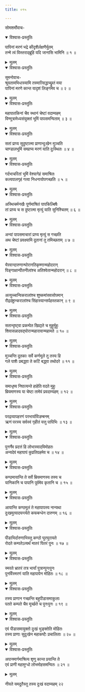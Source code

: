 ```yaml
---
title: ०१५

---
```

सोमशर्मोवाच-  

<details open><summary>विश्वास-प्रस्तुतिः</summary>

पापिनां मरणं भद्रे कीदृशैर्लक्षणैर्युतम्  
तन्मे त्वं विस्तराद्ब्रूहि यदि जानासि भामिनि ॥ १ ॥
</details>

<details><summary>मूलम्</summary>

पापिनां मरणं भद्रे कीदृशैर्लक्षणैर्युतम्  
तन्मे त्वं विस्तराद्ब्रूहि यदि जानासि भामिनि ॥ १ ॥
</details>



<details open><summary>विश्वास-प्रस्तुतिः</summary>

सुमनोवाच-  
श्रूयतामभिधास्यामि तस्मात्सिद्धाच्छ्रुतं मया  
पापिनां मरणे कान्त यादृशं लिङ्गमेव च ॥ २ ॥
</details>

<details><summary>मूलम्</summary>

सुमनोवाच-  
श्रूयतामभिधास्यामि तस्मात्सिद्धाच्छ्रुतं मया  
पापिनां मरणे कान्त यादृशं लिङ्गमेव च ॥ २ ॥
</details>



<details open><summary>विश्वास-प्रस्तुतिः</summary>

महापातकिनां चैव स्थानं चेष्टां वदाम्यहम्  
विण्मूत्रामेध्यसंयुक्तां भूमिं पापसमन्विताम् ॥ ३ ॥
</details>

<details><summary>मूलम्</summary>

महापातकिनां चैव स्थानं चेष्टां वदाम्यहम्  
विण्मूत्रामेध्यसंयुक्तां भूमिं पापसमन्विताम् ॥ ३ ॥
</details>



<details open><summary>विश्वास-प्रस्तुतिः</summary>

सतां प्राप्य सुदुष्टात्मा प्राणान्दुःखेन मुञ्चति  
चाण्डालभूमिं सम्प्राप्य मरणं याति दुःस्थितः ॥ ४ ॥
</details>

<details><summary>मूलम्</summary>

सतां प्राप्य सुदुष्टात्मा प्राणान्दुःखेन मुञ्चति  
चाण्डालभूमिं सम्प्राप्य मरणं याति दुःस्थितः ॥ ४ ॥
</details>



<details open><summary>विश्वास-प्रस्तुतिः</summary>

गर्दभाचरितां भूमिं वेश्यागेहं समाश्रितः  
कल्पपालगृहं गत्वा निधनायोपगच्छति ॥ ५ ॥
</details>

<details><summary>मूलम्</summary>

गर्दभाचरितां भूमिं वेश्यागेहं समाश्रितः  
कल्पपालगृहं गत्वा निधनायोपगच्छति ॥ ५ ॥
</details>



<details open><summary>विश्वास-प्रस्तुतिः</summary>

अस्थिचर्मनखैः पूर्णमाश्रितं पापकिल्बिषैः  
तां प्राप्य च स दुष्टात्मा मृत्युं याति सुनिश्चितम् ॥ ६ ॥
</details>

<details><summary>मूलम्</summary>

अस्थिचर्मनखैः पूर्णमाश्रितं पापकिल्बिषैः  
तां प्राप्य च स दुष्टात्मा मृत्युं याति सुनिश्चितम् ॥ ६ ॥
</details>



<details open><summary>विश्वास-प्रस्तुतिः</summary>

अन्यां पापसमाचारां प्राप्य मृत्युं स गच्छति  
अथ चेष्टां प्रवक्ष्यामि दूतानां तु तमिच्छताम् ॥ ७ ॥
</details>

<details><summary>मूलम्</summary>

अन्यां पापसमाचारां प्राप्य मृत्युं स गच्छति  
अथ चेष्टां प्रवक्ष्यामि दूतानां तु तमिच्छताम् ॥ ७ ॥
</details>



<details open><summary>विश्वास-प्रस्तुतिः</summary>

भैरवान्दारुणान्घोरानतिकृष्णान्महोदरान्  
पिङ्गाक्षान्पीतनीलांश्च अतिश्वेतान्महोदरान् ॥ ८ ॥
</details>

<details><summary>मूलम्</summary>

भैरवान्दारुणान्घोरानतिकृष्णान्महोदरान्  
पिङ्गाक्षान्पीतनीलांश्च अतिश्वेतान्महोदरान् ॥ ८ ॥
</details>



<details open><summary>विश्वास-प्रस्तुतिः</summary>

अत्युच्चान्विकरालांश्च शुष्कमांसवसोपमान्  
रौद्रदंष्ट्रान्करालांश्च सिंहास्यान्सर्पहस्तकान् ॥ ९ ॥
</details>

<details><summary>मूलम्</summary>

अत्युच्चान्विकरालांश्च शुष्कमांसवसोपमान्  
रौद्रदंष्ट्रान्करालांश्च सिंहास्यान्सर्पहस्तकान् ॥ ९ ॥
</details>



<details open><summary>विश्वास-प्रस्तुतिः</summary>

सतान्दृष्ट्वा प्रकम्पेत खिद्यते च मुहुर्मुहुः  
शिवासन्नादवद्घोरान्महारावान्महामते ॥ १० ॥
</details>

<details><summary>मूलम्</summary>

सतान्दृष्ट्वा प्रकम्पेत खिद्यते च मुहुर्मुहुः  
शिवासन्नादवद्घोरान्महारावान्महामते ॥ १० ॥
</details>



<details open><summary>विश्वास-प्रस्तुतिः</summary>

मुञ्चन्ति दूतकाः सर्वे कर्णमूले तु तस्य हि  
गले पाशैः प्रबद्ध्वा ते कटिं बद्ध्वा तथोदरे ॥ ११ ॥
</details>

<details><summary>मूलम्</summary>

मुञ्चन्ति दूतकाः सर्वे कर्णमूले तु तस्य हि  
गले पाशैः प्रबद्ध्वा ते कटिं बद्ध्वा तथोदरे ॥ ११ ॥
</details>



<details open><summary>विश्वास-प्रस्तुतिः</summary>

समाधृष्य निपात्यन्ते हाहेति वदते मुहुः  
म्रियमाणस्य या चेष्टा तामेवं प्रवदाम्यहम् ॥ १२ ॥
</details>

<details><summary>मूलम्</summary>

समाधृष्य निपात्यन्ते हाहेति वदते मुहुः  
म्रियमाणस्य या चेष्टा तामेवं प्रवदाम्यहम् ॥ १२ ॥
</details>



<details open><summary>विश्वास-प्रस्तुतिः</summary>

परद्रव्यापहरणं परभार्याविडम्बनम्  
ऋणं परस्य सर्वस्वं गृहीतं यत्तु पापिभिः ॥ १३ ॥
</details>

<details><summary>मूलम्</summary>

परद्रव्यापहरणं परभार्याविडम्बनम्  
ऋणं परस्य सर्वस्वं गृहीतं यत्तु पापिभिः ॥ १३ ॥
</details>



<details open><summary>विश्वास-प्रस्तुतिः</summary>

पुनर्नैव प्रदत्तं हि लोभास्वादविमोहतः  
अन्यदेवं महापापं कुप्रतिग्रहमेव च ॥ १४ ॥
</details>

<details><summary>मूलम्</summary>

पुनर्नैव प्रदत्तं हि लोभास्वादविमोहतः  
अन्यदेवं महापापं कुप्रतिग्रहमेव च ॥ १४ ॥
</details>



<details open><summary>विश्वास-प्रस्तुतिः</summary>

कण्ठमायान्ति ते सर्वे म्रियमाणस्य तस्य च  
यानिकानि च पापानि पूर्वमेव कृतानि च ॥ १५ ॥
</details>

<details><summary>मूलम्</summary>

कण्ठमायान्ति ते सर्वे म्रियमाणस्य तस्य च  
यानिकानि च पापानि पूर्वमेव कृतानि च ॥ १५ ॥
</details>



<details open><summary>विश्वास-प्रस्तुतिः</summary>

आयान्ति कण्ठमूलं ते महापापस्य नान्यथा  
दुःखमुत्पादयन्त्येते कफबन्धेन दारुणम् ॥ १६ ॥
</details>

<details><summary>मूलम्</summary>

आयान्ति कण्ठमूलं ते महापापस्य नान्यथा  
दुःखमुत्पादयन्त्येते कफबन्धेन दारुणम् ॥ १६ ॥
</details>



<details open><summary>विश्वास-प्रस्तुतिः</summary>

पीडाभिर्दारुणाभिस्तु कण्ठो घुरघुरायते  
रोदते कम्पतेऽत्यर्थं मातरं पितरं पुनः ॥ १७ ॥
</details>

<details><summary>मूलम्</summary>

पीडाभिर्दारुणाभिस्तु कण्ठो घुरघुरायते  
रोदते कम्पतेऽत्यर्थं मातरं पितरं पुनः ॥ १७ ॥
</details>



<details open><summary>विश्वास-प्रस्तुतिः</summary>

स्मरते भ्रातरं तत्र भार्यां पुत्रान्पुनःपुनः  
पुनर्विस्मरणं याति महापापेन मोहितः ॥ १८ ॥
</details>

<details><summary>मूलम्</summary>

स्मरते भ्रातरं तत्र भार्यां पुत्रान्पुनःपुनः  
पुनर्विस्मरणं याति महापापेन मोहितः ॥ १८ ॥
</details>



<details open><summary>विश्वास-प्रस्तुतिः</summary>

तस्य प्राणान गच्छन्ति बहुपीडासमाकुलाः  
पतते कम्पते चैव मूर्च्छते च पुनःपुनः ॥ १९ ॥
</details>

<details><summary>मूलम्</summary>

तस्य प्राणान गच्छन्ति बहुपीडासमाकुलाः  
पतते कम्पते चैव मूर्च्छते च पुनःपुनः ॥ १९ ॥
</details>



<details open><summary>विश्वास-प्रस्तुतिः</summary>

एवं पीडासमायुक्तो दुःखं भुङ्क्तेति मोहितः  
तस्य प्राणाः सुदुःखेन महाकष्टैः प्रचालिताः ॥ २० ॥
</details>

<details><summary>मूलम्</summary>

एवं पीडासमायुक्तो दुःखं भुङ्क्तेति मोहितः  
तस्य प्राणाः सुदुःखेन महाकष्टैः प्रचालिताः ॥ २० ॥
</details>



<details open><summary>विश्वास-प्रस्तुतिः</summary>

अपानमार्गमाश्रित्य शृणु कान्त प्रयान्ति ते  
एवं प्राणी महामुग्धो लोभमोहसमन्वितः ॥ २१ ॥
</details>

<details><summary>मूलम्</summary>

अपानमार्गमाश्रित्य शृणु कान्त प्रयान्ति ते  
एवं प्राणी महामुग्धो लोभमोहसमन्वितः ॥ २१ ॥
</details>


नीयते यमदूतैस्तु तस्य दुःखं वदाम्यहम् २२